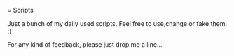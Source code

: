 = Scripts

Just a bunch of my daily used scripts.
Feel free to use,change or fake them. ;)

For any kind of feedback, please just drop me a line...